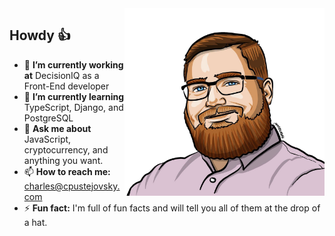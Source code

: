 <img align="right" src="https://github.com/cpustejovsky/cpustejovsky/blob/master/cpustejovsky.jpg" alt="Illustration of C Pustejovsky designed by reverentgeek" width=320px height=300px />

## Howdy 👍 

- 🔭 **I’m currently working at** DecisionIQ as a Front-End developer
- 🌱 **I’m currently learning** TypeScript, Django, and PostgreSQL
- 💬 **Ask me about** JavaScript, cryptocurrency, and anything you want.
- 📫 **How to reach me:** [charles@cpustejovsky.com](mailto:charles@cpustejovsky.com)
- ⚡ **Fun fact:** I'm full of fun facts and will tell you all of them at the drop of a hat.

<!--
**cpustejovsky/cpustejovsky** is a ✨ _special_ ✨ repository because its `README.md` (this file) appears on your GitHub profile.
Here are some ideas to get you started:
- 🔭 I’m currently working on ...
- 🌱 I’m currently learning ...
- 👯 I’m looking to collaborate on ...
- 🤔 I’m looking for help with ...
- 💬 Ask me about ...
- 📫 How to reach me: ...
- 😄 Pronouns: ...
- ⚡ Fun fact: ...
-->
